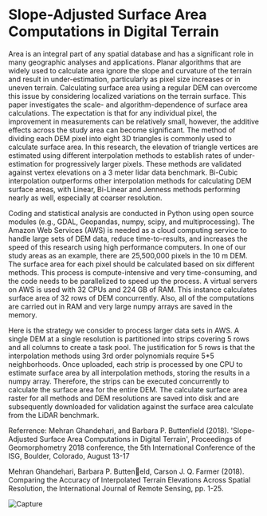 # Slope-Adjusted Surface Area Computations in Digital Terrain


Area is an integral part of any spatial database and has a significant role in many geographic analyses and applications. Planar algorithms that are widely used to calculate area ignore the slope and curvature of the terrain and result in under-estimation, particularly as pixel size increases or in uneven terrain. Calculating surface area using a regular DEM can overcome this issue by considering localized variations on the terrain surface. This paper investigates the scale- and algorithm-dependence of surface area calculations. The expectation is that for any individual pixel, the improvement in measurements can be relatively small, however, the additive effects across the study area can become significant. The method of dividing each DEM pixel into eight 3D triangles is commonly used to calculate surface area. In this research, the elevation of triangle vertices are estimated using different interpolation methods to establish rates of under-estimation for progressively larger pixels. These methods are validated against vertex elevations on a 3 meter lidar data benchmark. Bi-Cubic interpolation outperforms other interpolation methods for calculating DEM surface areas, with Linear, Bi-Linear and Jenness methods performing nearly as well, especially at coarser resolution. <br>

Coding and statistical analysis are conducted in Python using open source modules (e.g., GDAL, Geopandas, numpy, scipy, and multiprocessing). The Amazon Web Services (AWS) is needed as a cloud computing service to handle large sets of DEM data, reduce time-to-results, and increases the speed of this research using high performance computers. In one of our study areas as an example, there are 25,500,000 pixels in the 10 m DEM. The surface area for each pixel should be calculated based on six different methods. This process is compute-intensive and very time-consuming, and the code needs to be parallelized to speed up the process. A virtual servers on AWS is used with 32 CPUs and 224 GB of RAM. This instance calculates surface area of 32 rows of DEM concurrently. Also, all of the computations are carried out in RAM and very large numpy arrays are saved in the memory.<br>

Here is the strategy we consider to process larger data sets in AWS. A single DEM at a single resolution is partitioned into strips covering 5 rows and all columns to create a task pool. The justification for 5 rows is that the interpolation methods using 3rd order polynomials require 5*5 neighborhoods. Once uploaded, each strip is processed by one CPU to estimate surface area by all interpolation methods, storing the results in a numpy array. Therefore, the strips can be executed concurrently to calculate the surface area for the entire DEM. The calculate surface area raster for all methods and DEM resolutions are saved into disk and are subsequently downloaded for validation against the surface area calculate from the LiDAR benchmark. <br>

Referrence:	Mehran Ghandehari, and Barbara P. Buttenfield (2018). 'Slope-Adjusted Surface Area Computations in Digital Terrain', Proceedings of Geomorphometry 2018 conference, the 5th International Conference of the ISG, Boulder, Colorado, August 13-17

Mehran Ghandehari, Barbara P. Butteneld, Carson J. Q. Farmer (2018). Comparing the Accuracy of Interpolated Terrain
Elevations Across Spatial Resolution, the International Journal of Remote Sensing, pp. 1-25.


![Capture](https://user-images.githubusercontent.com/10367311/65008395-76d05600-d8c6-11e9-8de3-3250bf2083fa.PNG)

